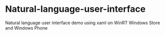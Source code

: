 # Natural-language-user-interface
Natural language user interface demo using xaml on WinRT Windows Store and Windows Phone
